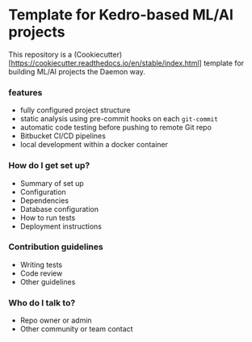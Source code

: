 # Template for Kedro-based ML/AI projects #

This repository is a (Cookiecutter)[https://cookiecutter.readthedocs.io/en/stable/index.html] template for building ML/AI projects the Daemon way.

### features

- fully configured project structure
- static analysis using pre-commit hooks on each `git-commit`
- automatic code testing before pushing to remote Git repo
- Bitbucket CI/CD pipelines
- local development within a docker container


### How do I get set up? ###

* Summary of set up
* Configuration
* Dependencies
* Database configuration
* How to run tests
* Deployment instructions

### Contribution guidelines ###

* Writing tests
* Code review
* Other guidelines

### Who do I talk to? ###

* Repo owner or admin
* Other community or team contact